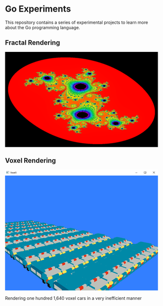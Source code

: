 # Go Experiments
This repository contains a series of experimental projects to learn more about the Go programming language.

## Fractal Rendering
![Fractal.PNG](./Fractal.PNG "Rendering Fractals with Go")

## Voxel Rendering
![Voxelli.PNG](./Voxelli.PNG "Rendering Voxel Cars with Go")

Rendering one hundred 1,640 voxel cars in a very inefficient manner

